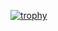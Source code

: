 [![trophy](https://github-profile-trophy.vercel.app/?username=yu00212)](https://github.com/ryo-ma/github-profile-trophy)
